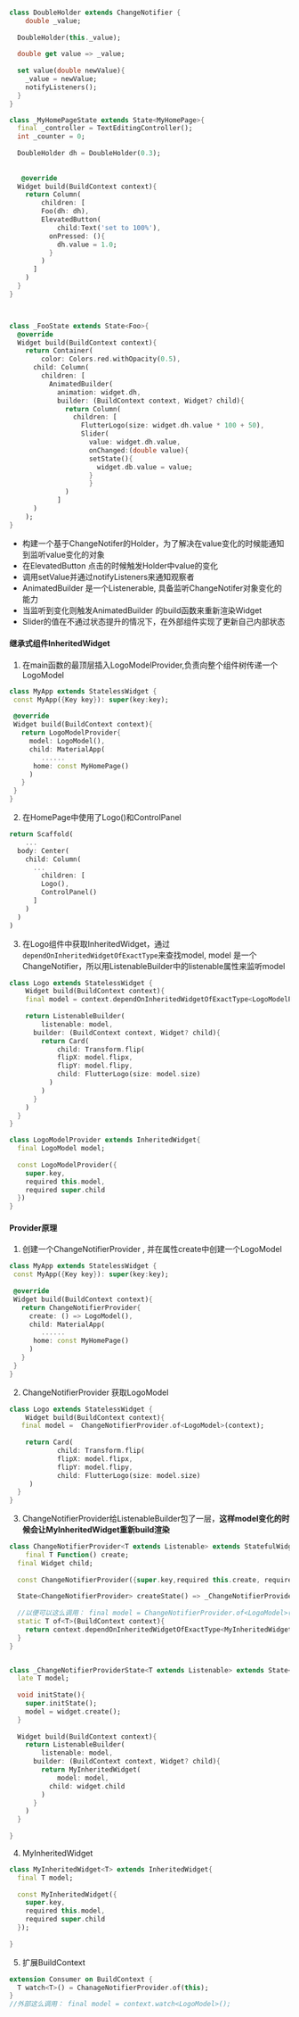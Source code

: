 ```dart

class DoubleHolder extends ChangeNotifier {
	double _value;
  
  DoubleHolder(this._value);
  
  double get value => _value;
  
  set value(double newValue){
    _value = newValue;
    notifyListeners();
  }
}

class _MyHomePageState extends State<MyHomePage>{
  final _controller = TextEditingController();
  int _counter = 0;
  
  DoubleHolder dh = DoubleHolder(0.3);
  
  
   @override
  Widget build(BuildContext context){
    return Column(
    	children: [
        Foo(dh: dh),
        ElevatedButton(
        	child:Text('set to 100%'),
          onPressed: (){
            dh.value = 1.0;
          }
        )
      ]
    )
  }
}



class _FooState extends State<Foo>{
  @override
  Widget build(BuildContext context){
    return Container(
    	color: Colors.red.withOpacity(0.5),
      child: Column(
      	children: [
          AnimatedBuilder(
          	animation: widget.dh,
            builder: (BuildContext context, Widget? child){
              return Column(
              	children: [
                  FlutterLogo(size: widget.dh.value * 100 + 50),
                  Slider(
              		value: widget.dh.value,
                	onChanged:(double value){
                  	setState(){
                      widget.db.value = value;
                    }
                	}
              )
            ]
      )
    );
}

```

* 构建一个基于ChangeNotifer的Holder，为了解决在value变化的时候能通知到监听value变化的对象
* 在ElevatedButton 点击的时候触发Holder中value的变化
* 调用setValue并通过notifyListeners来通知观察者
* AnimatedBuilder 是一个Listenerable, 具备监听ChangeNotifer对象变化的能力
* 当监听到变化则触发AnimatedBuilder 的build函数来重新渲染Widget
* Slider的值在不通过状态提升的情况下，在外部组件实现了更新自己内部状态

#### 继承式组件InheritedWidget ####

1. 在main函数的最顶层插入LogoModelProvider,负责向整个组件树传递一个LogoModel

```dart
class MyApp extends StatelessWidget {
 const MyApp({Key key}): super(key:key);
 
 @override
 Widget build(BuildContext context){
   return LogoModelProvider{
     model: LogoModel(),
     child: MaterialApp(
     	......
      home: const MyHomePage()
     )
   }
 }
}
```

2. 在HomePage中使用了Logo()和ControlPanel

```dart
return Scaffold(
	...
  body: Center(
  	child: Column(
      ...
    	children: [
        Logo(),
       	ControlPanel()
      ]
    )
  )
)
```

3. 在Logo组件中获取InheritedWidget，通过``dependOnInheritedWidgetOfExactType``来查找model, model 是一个ChangeNotifier，所以用ListenableBuilder中的listenable属性来监听model

```dart
class Logo extends StatelessWidget {
 	Widget build(BuildContext context){
    final model = context.dependOnInheritedWidgetOfExactType<LogoModelProvider>()!.model;
    
    return ListenableBuilder(
    	listenable: model,
      builder: (BuildContext context, Widget? child){
        return Card(
        	child: Transform.flip(
          	flipX: model.flipx,
            flipY: model.flipy,
            child: FlutterLogo(size: model.size)
          )
        )
      }
    )
  }
}

class LogoModelProvider extends InheritedWidget{
  final LogoModel model;
  
  const LogoModelProvider({
    super.key,
    required this.model,
    required super.child
  })
}
```

#### Provider原理  ####

1. 创建一个ChangeNotifierProvider , 并在属性create中创建一个LogoModel

```dart
class MyApp extends StatelessWidget {
 const MyApp({Key key}): super(key:key);
 
 @override
 Widget build(BuildContext context){
   return ChangeNotifierProvider{
     create: () => LogoModel(),
     child: MaterialApp(
     	......
      home: const MyHomePage()
     )
   }
 }
}
```

2. ChangeNotifierProvider 获取LogoModel

```dart
class Logo extends StatelessWidget {
 	Widget build(BuildContext context){
   final model =  ChangeNotifierProvider.of<LogoModel>(context);
    
    return Card(
        	child: Transform.flip(
          	flipX: model.flipx,
            flipY: model.flipy,
            child: FlutterLogo(size: model.size)
     )
  }
}
```

3. ChangeNotifierProvider给ListenableBuilder包了一层，**这样model变化的时候会让MyInheritedWidget重新build渲染**

```dart
class ChangeNotifierProvider<T extends Listenable> extends StatefulWidget{
	final T Function() create;
  final Widget child;
  
  const ChangeNotifierProvider({super.key,required this.create, required this.child});
  
  State<ChangeNotifierProvider> createState() => _ChangeNotifierProviderState<T>();
  
  //以便可以这么调用： final model = ChangeNotifierProvider.of<LogoModel>(context);
  static T of<T>(BuildContext context){
    return context.dependOnInheritedWidgetOfExactType<MyInheritedWidget<T>>()!.model;
  }
}


class _ChangeNotifierProviderState<T extends Listenable> extends State<ChangeNotifierProvider<T>>{
  late T model;
  
  void initState(){
    super.initState();
    model = widget.create();
  }
  
  Widget build(BuildContext context){
    return ListenableBuilder(
    	listenable: model,
      builder: (BuildContext context, Widget? child){
        return MyInheritedWidget(
        	model: model,
          child: widget.child
        )
      }
    )
  }
  
}

```

4. MyInheritedWidget

```dart
class MyInheritedWidget<T> extends InheritedWidget{
  final T model;
  
  const MyInheritedWidget({
    super.key,
    required this.model,
    required super.child
  });
  
}
```

5. 扩展BuildContext

```dart
extension Consumer on BuildContext {
  T watch<T>() = ChanageNotifierProvider.of(this); 
}
//外部这么调用： final model = context.watch<LogoModel>();
```

